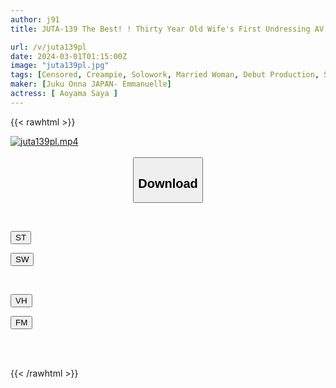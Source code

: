 ```yaml
---
author: j91
title: JUTA-139 The Best! ! Thirty Year Old Wife's First Undressing AV Document Saya Aoyama

url: /v/juta139pl
date: 2024-03-01T01:15:00Z
image: "juta139pl.jpg"
tags: [Censored, Creampie, Solowork, Married Woman, Debut Production, Slender, Mature Woman	]
maker: [Juku Onna JAPAN- Emmanuelle]
actress: [ Aoyama Saya ]
---
```



{{< rawhtml >}}

<div class="video" data-videoid="aPjR2VagblhxjKy">
    <a href="javascript:;">
        <img src="/v/juta139pl/juta139pl.jpg" width="WIDTH" height="HEIGHT" alt="juta139pl.mp4" loading="lazy">
    </a>
</div>

<script type="text/javascript" src="https://j91.asia/asset/on-demand-st.js"></script>

<br>
  <link rel="stylesheet" href="https://j91.asia/asset/bs5.css">
  
  <center>
  <button class="btn btn-primary" type="button" data-bs-toggle="collapse" data-bs-target=".multi-collapse" aria-expanded="false" aria-controls="multiCollapseExample1 multiCollapseExample2"><h2>Download</h2></button></center>
</p>
<div class="row">
  <div class="col">
    <div class="collapse multi-collapse" id="multiCollapseExample1">
      <div class="card card-body">
	      	      <br>
<div class="buttons">  
<p><a href="https://streamtape.to/v/aPjR2VagblhxjKy" target="_blank"><button class="btn-hover color-3"><i class="fa fa-download"></i> ST</button></a></p>
<p><a href="https://cdnwish.com/30zvuiilt2he" target="_blank"><button class="btn-hover color-2"><i class="fa fa-download"></i> SW</button></a></p></div>
    </div>
  </div>
</div>
  <div class="col">
    <div class="collapse multi-collapse" id="multiCollapseExample2">
      <div class="card card-body">
	      <br>
<div class="buttons">
<p><a href="https://vidhidepro.com/f/5b9oreb6eabp"><button class="btn-hover color-9"><i class="fa fa-download"></i> VH</button></a></p>
<p><a href="https://filemoon.sx/d/5nv2uj57k80v"><button class="btn-hover color-8"><i class="fa fa-download"></i> FM</button></a></p></div>
<br><br>
      </div>
    </div>
  </div>
</div>

{{< /rawhtml >}}